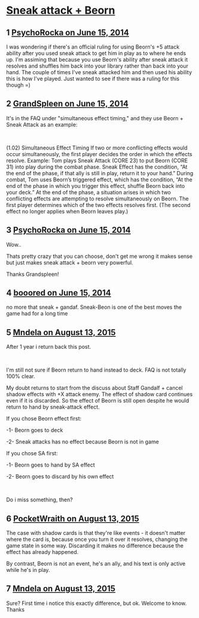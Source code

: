 # [Sneak attack + Beorn](https://community.fantasyflightgames.com/topic/108692-sneak-attack-beorn/)

## 1 [PsychoRocka on June 15, 2014](https://community.fantasyflightgames.com/topic/108692-sneak-attack-beorn/?do=findComment&comment=1121444)

I was wondering if there's an official ruling for using Beorn's +5 attack ability after you used sneak attack to get him in play as to where he ends up. I'm assiming that because you use Beorn's ability after sneak attack it resolves and shuffles him back into your library rather than back into your hand. The couple of times I've sneak attacked him and then used his ability this is how I've played. Just wanted to see if there was a ruling for this though =)

## 2 [GrandSpleen on June 15, 2014](https://community.fantasyflightgames.com/topic/108692-sneak-attack-beorn/?do=findComment&comment=1121453)

It's in the FAQ under "simultaneous effect timing," and they use Beorn + Sneak Attack as an example:

 

(1.02) Simultaneous Effect Timing
If two or more conflicting effects would occur
simultaneously, the first player decides the order in
which the effects resolve.
Example: Tom plays Sneak Attack (CORE 23) to
put Beorn (CORE 31) into play during the combat
phase. Sneak Effect has the condition, “At the end of
the phase, if that ally is still in play, return it to your
hand.” During combat, Tom uses Beorn’s triggered
effect, which has the condition, “At the end of the
phase in which you trigger this effect, shuffle Beorn
back into your deck.” At the end of the phase, a
situation arises in which two conflicting effects are
attempting to resolve simultaneously on Beorn. The
first player determines which of the two effects resolves
first. (The second effect no longer applies when Beorn
leaves play.)

## 3 [PsychoRocka on June 15, 2014](https://community.fantasyflightgames.com/topic/108692-sneak-attack-beorn/?do=findComment&comment=1121492)

Wow..

Thats pretty crazy that you can choose, don't get me wrong it makes sense but just makes sneak attack + beorn very powerful.

Thanks Grandspleen!

## 4 [booored on June 15, 2014](https://community.fantasyflightgames.com/topic/108692-sneak-attack-beorn/?do=findComment&comment=1121686)

no more that sneak + gandaf. Sneak-Beon is one of the best moves the game had for a long time

## 5 [Mndela on August 13, 2015](https://community.fantasyflightgames.com/topic/108692-sneak-attack-beorn/?do=findComment&comment=1733564)

After 1 year i return back this post.

 

I'm still not sure if Beorn return to hand instead to deck. FAQ is not totally 100% clear.

My doubt returns to start from the discuss about Staff Gandalf + cancel shadow effects with +X attack enemy. The effect of shadow card continues even if it is discarded. So the effect of Beorn is still open despite he would return to hand by sneak-attack effect.

If you chose Beorn effect first:

-1- Beorn goes to deck

-2- Sneak attacks has no effect because Beorn is not in game

If you chose SA first:

-1- Beorn goes to hand by SA effect

-2- Beorn goes to discard by his own effect

 

Do i miss something, then?

## 6 [PocketWraith on August 13, 2015](https://community.fantasyflightgames.com/topic/108692-sneak-attack-beorn/?do=findComment&comment=1733572)

The case with shadow cards is that they're like events - it doesn't matter where the card is, because once you turn it over it resolves, changing the game state in some way. Discarding it makes no difference because the effect has already happened.

By contrast, Beorn is not an event, he's an ally, and his text is only active while he's in play.

## 7 [Mndela on August 13, 2015](https://community.fantasyflightgames.com/topic/108692-sneak-attack-beorn/?do=findComment&comment=1734095)

Sure? First time i notice this exactly difference, but ok. Welcome to know. Thanks

